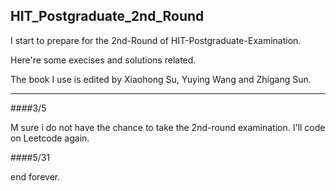 ## HIT_Postgraduate_2nd_Round

I start to prepare for the 2nd-Round of HIT-Postgraduate-Examination.

Here're some execises and solutions related.

The book I use is <The C Programing Language> edited by Xiaohong Su, Yuying Wang and Zhigang Sun.

---

####3/5

 M sure i do not have the chance to take the 2nd-round examination. I'll code on Leetcode again.


####5/31

 end forever.
